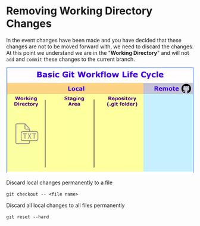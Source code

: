 # Removing Working Directory Changes

In the event changes have been made and you have decided that these changes are not to be moved forward with, we need to discard the changes. At this point we understand we are in the "**Working Directory**" and will not `add` and `commit` these changes to the current branch.

![We are in the working directory.](../.gitbook/assets/screen-shot-2019-03-28-at-10.06.33-pm.png)

Discard local changes permanently  to a file

```
git checkout -- <file name>
```

Discard all local changes to all files permanently

```
git reset --hard
```



